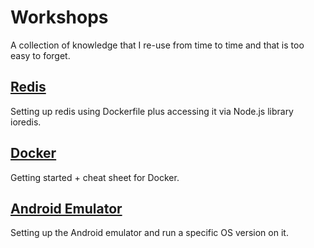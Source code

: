 # Workshops

A collection of knowledge that I re-use from time to time and that is too easy to forget.

## [Redis](redis)
Setting up redis using Dockerfile plus accessing it via Node.js library ioredis.

## [Docker](docker)
Getting started + cheat sheet for Docker.

## [Android Emulator](android-emulator)
Setting up the Android emulator and run a specific OS version on it.

